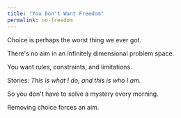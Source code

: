 ```yaml
---
title: "You Don't Want Freedom"
permalink: no-freedom
---
```


Choice is perhaps the worst thing we ever got.

There's no aim in an infinitely dimensional problem space.

You want rules, constraints, and limitations.

Stories: *This is what I do, and this is who I am.*

So you don't have to solve a mystery every morning.

Removing choice forces an aim.
